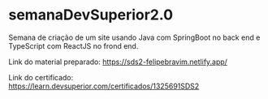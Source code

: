 # semanaDevSuperior2.0

Semana de criação de um site usando Java com SpringBoot no back end e TypeScript com ReactJS no frond end.

Link do material preparado: https://sds2-felipebravim.netlify.app/

Link do certificado: https://learn.devsuperior.com/certificados/1325691SDS2
